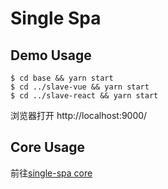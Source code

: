# Single Spa

## Demo Usage

```shell
$ cd base && yarn start
$ cd ../slave-vue && yarn start
$ cd ../slave-react && yarn start
```

浏览器打开 http://localhost:9000/

## Core Usage

前往[single-spa core](./single-spa)
